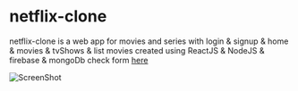 # netflix-clone
netflix-clone is a web app for movies and series with login &amp; signup &amp; home &amp; movies &amp; tvShows &amp; list movies created using ReactJS &amp; NodeJS &amp; firebase &amp; mongoDb check form [here](https://nertflix-clone.netlify.app/)

![ScreenShot](https://i.pinimg.com/564x/65/a2/12/65a212db8c4ceaefbc43f1c92e4c312b.jpg)
